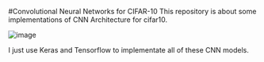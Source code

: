 #Convolutional Neural Networks for CIFAR-10
This repository is about some implementations of CNN Architecture for cifar10.

![image](https://user-images.githubusercontent.com/39267943/113243574-de51c900-92e5-11eb-960b-0174b5aff53f.png)

I just use Keras and Tensorflow to implementate all of these CNN models.
